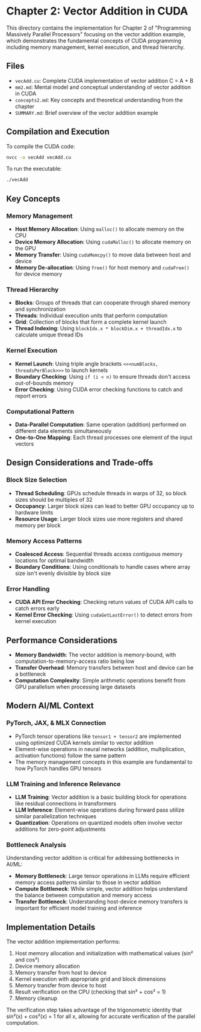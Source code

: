 # Chapter 2: Vector Addition in CUDA

This directory contains the implementation for Chapter 2 of "Programming Massively Parallel Processors" focusing on the vector addition example, which demonstrates the fundamental concepts of CUDA programming including memory management, kernel execution, and thread hierarchy.

## Files
- `vecAdd.cu`: Complete CUDA implementation of vector addition C = A + B
- `mm2.md`: Mental model and conceptual understanding of vector addition in CUDA
- `concepts2.md`: Key concepts and theoretical understanding from the chapter
- `SUMMARY.md`: Brief overview of the vector addition example

## Compilation and Execution

To compile the CUDA code:
```bash
nvcc -o vecAdd vecAdd.cu
```

To run the executable:
```bash
./vecAdd
```

## Key Concepts

### Memory Management
- **Host Memory Allocation**: Using `malloc()` to allocate memory on the CPU
- **Device Memory Allocation**: Using `cudaMalloc()` to allocate memory on the GPU
- **Memory Transfer**: Using `cudaMemcpy()` to move data between host and device
- **Memory De-allocation**: Using `free()` for host memory and `cudaFree()` for device memory

### Thread Hierarchy
- **Blocks**: Groups of threads that can cooperate through shared memory and synchronization
- **Threads**: Individual execution units that perform computation
- **Grid**: Collection of blocks that form a complete kernel launch
- **Thread Indexing**: Using `blockIdx.x * blockDim.x + threadIdx.x` to calculate unique thread IDs

### Kernel Execution
- **Kernel Launch**: Using triple angle brackets `<<<numBlocks, threadsPerBlock>>>` to launch kernels
- **Boundary Checking**: Using `if (i < n)` to ensure threads don't access out-of-bounds memory
- **Error Checking**: Using CUDA error checking functions to catch and report errors

### Computational Pattern
- **Data-Parallel Computation**: Same operation (addition) performed on different data elements simultaneously
- **One-to-One Mapping**: Each thread processes one element of the input vectors

## Design Considerations and Trade-offs

### Block Size Selection
- **Thread Scheduling**: GPUs schedule threads in warps of 32, so block sizes should be multiples of 32
- **Occupancy**: Larger block sizes can lead to better GPU occupancy up to hardware limits
- **Resource Usage**: Larger block sizes use more registers and shared memory per block

### Memory Access Patterns
- **Coalesced Access**: Sequential threads access contiguous memory locations for optimal bandwidth
- **Boundary Conditions**: Using conditionals to handle cases where array size isn't evenly divisible by block size

### Error Handling
- **CUDA API Error Checking**: Checking return values of CUDA API calls to catch errors early
- **Kernel Error Checking**: Using `cudaGetLastError()` to detect errors from kernel execution

## Performance Considerations
- **Memory Bandwidth**: The vector addition is memory-bound, with computation-to-memory-access ratio being low
- **Transfer Overhead**: Memory transfers between host and device can be a bottleneck
- **Computation Complexity**: Simple arithmetic operations benefit from GPU parallelism when processing large datasets

## Modern AI/ML Context

### PyTorch, JAX, & MLX Connection
- PyTorch tensor operations like `tensor1 + tensor2` are implemented using optimized CUDA kernels similar to vector addition
- Element-wise operations in neural networks (addition, multiplication, activation functions) follow the same pattern
- The memory management concepts in this example are fundamental to how PyTorch handles GPU tensors

### LLM Training and Inference Relevance
- **LLM Training**: Vector addition is a basic building block for operations like residual connections in transformers
- **LLM Inference**: Element-wise operations during forward pass utilize similar parallelization techniques
- **Quantization**: Operations on quantized models often involve vector additions for zero-point adjustments

### Bottleneck Analysis
Understanding vector addition is critical for addressing bottlenecks in AI/ML:
- **Memory Bottleneck**: Large tensor operations in LLMs require efficient memory access patterns similar to those in vector addition
- **Compute Bottleneck**: While simple, vector addition helps understand the balance between computation and memory access
- **Transfer Bottleneck**: Understanding host-device memory transfers is important for efficient model training and inference

## Implementation Details

The vector addition implementation performs:
1. Host memory allocation and initialization with mathematical values (sin² and cos²)
2. Device memory allocation
3. Memory transfer from host to device
4. Kernel execution with appropriate grid and block dimensions
5. Memory transfer from device to host
6. Result verification on the CPU (checking that sin² + cos² = 1)
7. Memory cleanup

The verification step takes advantage of the trigonometric identity that sin²(x) + cos²(x) = 1 for all x, allowing for accurate verification of the parallel computation.